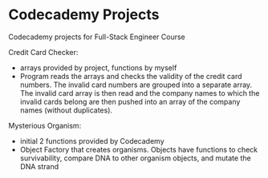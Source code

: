 # Codecademy Projects

Codecademy projects for Full-Stack Engineer Course

Credit Card Checker:
- arrays provided by project, functions by myself
- Program reads the arrays and checks the validity of the credit card numbers. The invalid card numbers are grouped into a separate array. The invalid card array is then read and the company names to which the invalid cards belong are then pushed into an array of the company names (without duplicates).


Mysterious Organism:
- initial 2 functions provided by Codecademy
- Object Factory that creates organisms. Objects have functions to check survivability, compare DNA to other organism objects, and mutate the DNA strand
